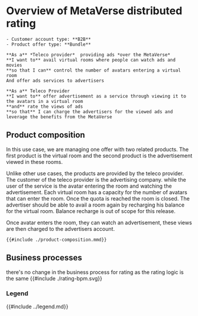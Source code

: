 # Overview of MetaVerse distributed rating

```admonish abstract title="Pertaining to"
- Customer account type: **B2B**
- Product offer type: **Bundle**
```

```admonish example title="Enter Room Use case"
**As a** *Teleco provider*  providing ads *over the MetaVerse*  
**I want to** avail virtual rooms where people can watch ads and movies
**so that I can** control the number of avatars entering a virtual room
And offer ads services to advertisers
```

```admonish example title="Watch Ad Use case"
**As a** Teleco Provider  
**I want to** offer advertisement as a service through viewing it to the avatars in a virtual room
**and** rate the views of ads  
**so that** I can charge the advertisers for the viewed ads and leverage the benefits from the MetaVerse
```

## Product composition

In this use case, we are managing one offer with two related products. The first product is the virtual room and the second product is the advertisement viewed in these rooms.

Unlike other use cases, the products are provided by the teleco provider.
The customer of the teleco provider is the advertising company. while the user of the service is the avatar entering the room and watching the advertisement.
Each virtual room has a capacity for the number of avatars that can enter the room. Once the quota is reached the room is closed. The advertiser should be able to avail a room again by recharging his balance for the virtual room.
Balance recharge is out of scope for this release.

Once avatar enters the room, they can watch an advertisement, these views are then charged to the advertisers account.

```mermaid
{{#include ./product-composition.mmd}}
```

## Business processes
there's no change in the business process for rating as the rating logic is the same
{{#include ./rating-bpm.svg}}

### Legend

{{#include ../legend.md}}
